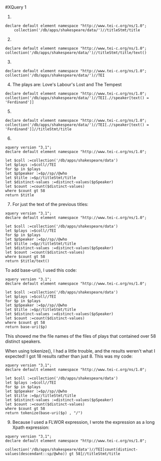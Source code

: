 #XQuery 1

1. 
``` 
declare default element namespace "http://www.tei-c.org/ns/1.0";
    collection('/db/apps/shakespeare/data/')//titleStmt/title   
```


2. 
```
declare default element namespace "http://www.tei-c.org/ns/1.0";
collection('/db/apps/shakespeare/data/')//titleStmt/title/text()
```

3. 
```
declare default element namespace "http://www.tei-c.org/ns/1.0";
collection('/db/apps/shakespeare/data/')//TEI
```

4. The plays are: Love's Labour's Lost and The Tempest

```
declare default element namespace "http://www.tei-c.org/ns/1.0";
collection('/db/apps/shakespeare/data/')//TEI[.//speaker[text() = 'Ferdinand']]
```

5. 
```
declare default element namespace "http://www.tei-c.org/ns/1.0";
collection('/db/apps/shakespeare/data/')//TEI[.//speaker[text() = 'Ferdinand']]//titleStmt/title
```

6. 
```
xquery version "3.1";
declare default element namespace "http://www.tei-c.org/ns/1.0";

let $coll :=collection('/db/apps/shakespeare/data')
let $plays :=$coll//TEI
for $p in $plays
let $pSpeaker :=$p//sp//@who
let $title :=$p//titleStmt/title
let $distinct-values :=distinct-values($pSpeaker)
let $count :=count($distinct-values)
where $count gt 58
return $title
```

7. For just the text of the previous titles: 
```
xquery version "3.1";
declare default element namespace "http://www.tei-c.org/ns/1.0";

let $coll :=collection('/db/apps/shakespeare/data')
let $plays :=$coll//TEI
for $p in $plays
let $pSpeaker :=$p//sp//@who
let $title :=$p//titleStmt/title
let $distinct-values :=distinct-values($pSpeaker)
let $count :=count($distinct-values)
where $count gt 58
return $title/text()
```

To add base-uri(), I used this code:

```
xquery version "3.1";
declare default element namespace "http://www.tei-c.org/ns/1.0";

let $coll :=collection('/db/apps/shakespeare/data')
let $plays :=$coll//TEI
for $p in $plays
let $pSpeaker :=$p//sp//@who
let $title :=$p//titleStmt/title
let $distinct-values :=distinct-values($pSpeaker)
let $count :=count($distinct-values)
where $count gt 58
return base-uri($p)
```

This showed me the file names of the files of plays that contained over 58 distinct speakers. 

When using tokenize(), I had a little trouble, and the results weren't what I expected! I got 18 results rather than just 
8. This was my code: 

```
xquery version "3.1";
declare default element namespace "http://www.tei-c.org/ns/1.0";

let $coll :=collection('/db/apps/shakespeare/data')
let $plays :=$coll//TEI
for $p in $plays
let $pSpeaker :=$p//sp//@who
let $title :=$p//titleStmt/title
let $distinct-values :=distinct-values($pSpeaker)
let $count :=count($distinct-values)
where $count gt 58
return tokenize(base-uri($p) , "/")
```

9. Because I used a FLWOR expression, I wrote the expression as a long Xpath expression: 

```
xquery version "3.1";
declare default element namespace "http://www.tei-c.org/ns/1.0";

collection('/db/apps/shakespeare/data')//TEI[count(distinct-values(descendant::sp/@who)) gt 58]//titleStmt/title
```
